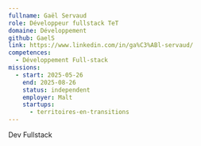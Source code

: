 ```yaml
---
fullname: Gaël Servaud
role: Développeur fullstack TeT
domaine: Développement
github: GaelS
link: https://www.linkedin.com/in/ga%C3%ABl-servaud/
competences:
  - Développement Full-stack
missions:
  - start: 2025-05-26
    end: 2025-08-26
    status: independent
    employer: Malt
    startups:
      - territoires-en-transitions
---
```

Dev Fullstack